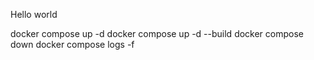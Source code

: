 Hello world

docker compose up -d
docker compose up -d --build
docker compose down
docker compose logs -f